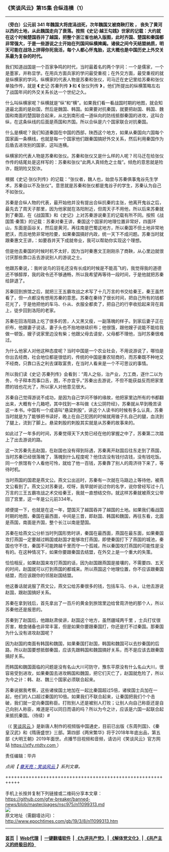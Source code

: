 ### 《笑谈风云》第15集 合纵连横（1）
------------------------

<p>
 <strong>
  （旁白）公元前
 </strong>
 <strong>
  341
 </strong>
 <strong>
  年魏国大将庞涓战死，次年魏国又被商鞅打败
 </strong>
 <strong>
  ，
 </strong>
 <strong>
  丧失了黄河以西的土地，从此魏国走向了衰落。按照《史记‧越王勾践》世家的记载：大约就在这个时候楚国吞并了越国，把整个浙江省也纳入版图，此时齐国、楚国和秦国都非常强大，于是一些游说之士开始在列国间纵横捭阖。诸侯之间今天结盟纳质，明天可能在战场上拼得你死我活，每个人都心怀鬼胎，这大概也是中国历史上外交关系最为复杂的时代。
 </strong>
</p>
<p>
 我们知道战国是一个百家争鸣的时代，当时最着名的两个学问：一个是儒家，一个是墨家，并称显学。在用兵方面兵家的学问最受重视；在外交方面，最受重视的就是纵横家的学问。纵横家的代表人物是苏秦和张仪，司马迁在史记里给苏秦和张仪单独作传，就是
 <strong>
  《
 </strong>
 史记‧苏秦列传
 <strong>
  》
 </strong>
 和
 <strong>
  《
 </strong>
 张仪列传
 <strong>
  》
 </strong>
 。他们所提出的纵横策略左右了战国年间的外交关系长达一个世纪之久。
</p>
<p>
 什么叫纵横家呢？纵横就是“纵”和“横”。如果我们看一看战国时期的地图，就会知道最北面的是赵国，然后是魏国、韩国。如果要对抗秦国，就要把赵国、韩国、魏国和南面的楚国联合起来，从北到南形成一道纵向的防线抵御秦国的进攻，这叫合纵，在这条纵线的后面是燕国和齐国。所以合纵是六个国家联合对抗秦国。
</p>
<p>
 什么是横呢？我们知道秦国在中国的西部，陕西这个地方，如果从秦国向六国每个国家画一条横线，也就是每一个国家他们跟秦国搞好外交关系，然后利用秦国作为后盾去进攻别的国家，这叫连横。
</p>
<p>
 纵横家的代表人物是苏秦和张仪。苏秦和张仪又是什么样的人呢？司马迁在给张仪作传的结尾处是这样写的：苏秦和张仪“此两人真倾危之士哉”。倾危的意思就是险诈，既阴险又狡诈。
</p>
<p>
 根据《史记‧张仪列传》的记载：“张仪者，魏人也，始尝与苏秦俱事鬼谷先生学术，苏秦自以不及张仪”。意思就是苏秦和张仪都是鬼谷子的学生，苏秦认为自己不如张仪。
</p>
<p>
 苏秦是合纵人物的代表，最开始他并没有提出合纵抗秦的主张，他离开鬼谷之后，最先去了周天子那里，因为他家就在洛阳附近，但周天子不用他，所以后来苏秦就到了秦国，在《战国策》和《史记》上对苏秦游说秦王的记载有所不同。按照《战国策‧秦策》的记载：苏秦对秦王讲，秦国这个国家的地理位置非常好，四面环山，东面是函谷关，然后是黄河，再往南是巴蜀这地方，所以秦国不但土地非常地肥沃，而且地势非常地险要，如果秦国搞好内政，统一天下不成问题。苏秦当时就跟秦惠文王讲，：如要吞并天下成就帝业，我可以帮助你实现这个理想。
</p>
<p>
 但是他去秦国的时候时机不太好，因为当时秦惠文王刚刚杀了商鞅，从心里边就很讨厌那些靠口舌去游说别人的游说之士。
</p>
<p>
 他跟苏秦说，：我听说鸟的羽毛还没有长成的时候是不能高飞的，我觉得我的道德还不够醇厚，我的政令还不够通畅，所以我希望再等待一段时间，于是他就把苏秦给辞退了。
</p>
<p>
 苏秦回到旅馆之后，就把三王五霸攻战之术写了十几万言的书交给秦王，秦王虽然看了，但一点都没有想用苏秦的意思。苏秦在秦待了很长时间，把自己所有的钱都花光了，于是他把他的车马、仆从、衣服全都卖了，把自己的行李收拾起来背在肩上，徒步回到洛阳的老家。
</p>
<p>
 苏秦在回洛阳路上吃了很多的苦，人又黑又瘦，一副落魄的样子。到家后妻子正在织布，他跟妻子说话，妻子头也不抬地继续织布；他很饿，跟他嫂子说能不能给我做一顿饭，嫂子说家里边没有柴；他跟父母去请安，父母都不理他，当时苏秦很难过。
</p>
<p>
 为什么他家人对他这种态度呢？当时中国是一个农业社会，不用说游说了，哪怕是你出去经商，社会地位都是很低的，传统的中国是重农轻商的，而苏秦既不种地又不经商，只靠口舌之利去谋取富贵，在当时人看来是一个不可思议的事情。
</p>
<p>
 所以我们读《史记‧苏秦列传》会看到：“周人之俗，治产业，力工商，逐什二以为务，今子释本而事口舌，困，不亦宜乎。”苏秦出去游说，不但不能获益反而把家里攒的钱也花光了，所以家人对他意见很大。
</p>
<p>
 苏秦自己觉得游说不成功，是因为自己学问不够的缘故，他把家里边所有的书都翻出来，大概有十几箱吧，其中找到一本叫做《太公阴符经》，苏秦就从早到晚苦读这一本书。中国有一个成语叫“悬梁刺股”，讲这个人读书的时候有多么认真，苏秦当时就是为了能够把书读好，晚上在自己犯困的时候就用锥子扎自己的腿，血流到了腿上，流到了脚上。悬梁刺股的刺股其实就是从苏秦的故事来的。
</p>
<p>
 如此过了一年多的时间，苏秦觉得天下大势已经在他的掌握之中了，苏秦第二次踏上了出去游说的路。
</p>
<p>
 这一次苏秦先去赵国，在赵国也没有得到际遇，苏秦离开赵国后往东走到了燕国，当时苏秦已经很落魄了，落魄到什么程度呢？他住店没有钱付店钱，没有钱吃饭。同一个旅馆有个人看他可怜，就给了他一百钱，苏秦靠了别人的周济待下来了，等待时机。
</p>
<p>
 当时燕国的国君是燕文公。燕文公出巡时，苏秦有一次就在马路边上等待他，被燕文公看到了。燕文公对苏秦说，哎呀，我早就听说过你的名字，说你曾经写过十几万言的三王五霸攻战之术交给秦王，我就一直想结交你。就这样苏秦就被燕文公带回了宫里，这一年是公元前334年。
</p>
<p>
 顺便提一下，也就是在这一年，楚国灭了越国吞并了越国的土地。如果我们看战国时期的地图，秦国在最西面，中间是三晋，即赵国、韩国和魏国，再往东看，北面是燕国，南面是齐国，整个长江以南是楚国。
</p>
<p>
 苏秦在给燕文公分析当时列国形势时讲，秦国在最西面，燕国在最东面，如果秦国攻打燕国一定要越过韩国或赵国才能够攻打燕国，即使秦国打下了燕国的城池，秦国也守不住，秦国不可能跨越千里而守一个孤城，所以秦国攻打燕国的可能性是没有的。在这种情况下，如果你要跟秦国去结盟，在外交上是一个重大的失策。
</p>
<p>
 恰恰相反，如果赵国来攻打燕国的话，因为赵国跟燕国是接壤的，不需要四、五天的时间，赵国就可以打到燕国的都城来。所以燕国这个地理位置，你不应该跟秦国结盟，而应该跟你的邻居赵国结盟。
</p>
<p>
 他这番话就说服了燕文公，燕文公给苏秦很多的钱，包括车马、仆从，让他去游说赵国，跟赵国搞好关系。
</p>
<p>
 苏秦在拿到钱后，首先拿出了一百斤的黄金到旅馆里边给曾周济他的那个人，所以苏秦他还是报恩的。
</p>
<p>
 苏秦到了赵国后，他跟赵肃侯讲，赵国这个地方，虽然疆域两千里 ，士兵打仗很厉害，粮食储备也非常丰富，但是如果你要跟秦国打，你还是打不过秦国。那秦国为什么没有进攻赵国呢？
</p>
<p>
 因为赵国的南面有韩国和魏国，如果秦国打赵国，韩国和魏国可以去抄秦国的后路，所以赵国要想抵御秦国，应该先跟韩国和魏国搞好关系，而不是应该去跟秦国搞好关系。
</p>
<p>
 而韩国和魏国面临的问题是没有名山大川可防守，豫东平原没有什么名山大川，很容易受到进攻，如果秦国去进攻韩国和魏国，把它们灭亡了，赵国就危险了，所以为今之计：韩、赵、魏三个国家必须联合起来。
</p>
<p>
 苏秦说据我考察，这些诸侯国土地加在一起比秦国超过5倍，诸侯国士兵加在一起，他们的人口超过秦国的10倍。如果我们不联合起来，让秦国把我们个个击破，我们就一定向秦国称臣。打败别人还是被别人打败；让别人向自己称臣还是自己向别人称臣，难道是可以同日而语的吗？所以为今之计，应该是六国一起联合起来抵抗秦国。（待续）#
</p>
<p>
 （《
 <a href="http://www.epochtimes.com/gb/tag/%E7%AC%91%E8%B0%88%E9%A3%8E%E4%BA%91.html">
  笑谈风云
 </a>
 》是新唐人制作的视频版中国通史，目前已出版《东周列国》、《秦皇汉武》和《隋唐盛世》三部。第四部《两宋繁华》将于2018年年底出品，第五部《大明王朝》2019年面世。点播节目视频和音频，请访问《笑谈风云》官方网站
 <a href="https://xtfy.ntdtv.com" rel="noopener noreferrer" target="_blank">
  https://xtfy.ntdtv.com
 </a>
 ）
</p>
<p>
 责任编辑：毕卉
</p>
<p>
 <em>
  点阅【
  <span style="color: #000080;">
   <a href="http://www.epochtimes.com/gb/tag/%E7%AB%A0%E5%A4%A9%E4%BA%AE%EF%BC%9A%E7%AC%91%E8%AB%87%E9%A2%A8%E9%9B%B2.html" style="color: #000080;">
    章天亮：笑谈风云
   </a>
  </span>
  】系列文章。
 </em>
</p>

+++++++++++++++++++++++++++++++++++++++++++++++++++++++++++<br/><br/>
手机上长按并复制下列链接或二维码分享本文章：<br/>
https://github.com/gfw-breaker/banned-news/blob/master/pages/nsc975/n11099313.md <br/>
<a href='https://github.com/gfw-breaker/banned-news/blob/master/pages/nsc975/n11099313.md'><img src='https://github.com/gfw-breaker/banned-news/blob/master/pages/nsc975/n11099313.md.png'/></a> <br/>
原文地址（需翻墙访问）：http://www.epochtimes.com/gb/19/3/8/n11099313.htm


------------------------
#### [首页](https://github.com/gfw-breaker/banned-news/blob/master/README.md) &nbsp;|&nbsp; [Web代理](https://github.com/labour-camp/helloworld) &nbsp;|&nbsp; [一键翻墙软件](https://github.com/gfw-breaker/nogfw/blob/master/README.md) &nbsp;| [《九评共产党》](https://github.com/gfw-breaker/9ping.md/blob/master/README.md#九评之一评共产党是什么) | [《解体党文化》](https://github.com/gfw-breaker/jtdwh.md/blob/master/README.md) | [《共产主义的终极目的》](https://github.com/gfw-breaker/gczydzjmd.md/blob/master/README.md)

